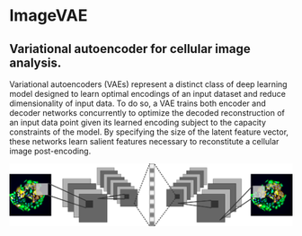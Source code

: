 #	ImageVAE

##	Variational autoencoder for cellular image analysis.

Variational autoencoders (VAEs) represent a distinct class of deep learning model designed to learn optimal encodings of an input dataset and reduce dimensionality of input data.
To do so, a VAE trains both encoder and decoder networks concurrently to optimize the decoded reconstruction of an input data point given its learned encoding subject to the capacity constraints of the model.
By specifying the size of the latent feature vector, these networks learn salient features necessary to reconstitute a cellular image post-encoding.

![VAE](img/mema_vae.png)


